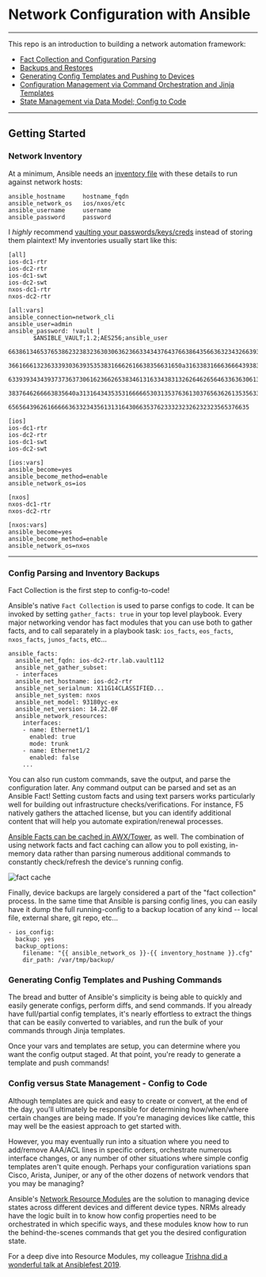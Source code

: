 # Network Configuration with Ansible 
-------------

This repo is an introduction to building a network automation framework:

  * [Fact Collection and Configuration Parsing](https://github.com/harrytruman/network-config/tree/main/roles/network_facts)
  * [Backups and Restores](https://github.com/harrytruman/network-config/tree/main/roles/network_backup)
  * [Generating Config Templates and Pushing to Devices](https://github.com/harrytruman/network-config/tree/main/roles/network_config_generator)
  * [Configuration Management via Command Orchestration and Jinja Templates](https://github.com/harrytruman/network-config/tree/main/roles/network_config_mgmt)
  * [State Management via Data Model; Config to Code](https://github.com/harrytruman/network-config/tree/main/roles/network_state_mgmt)

--------------

## Getting Started

### Network Inventory

At a minimum, Ansible needs an [inventory file](https://docs.ansible.com/ansible/latest/user_guide/intro_inventory.html) with these details to run against network hosts:
```
ansible_hostname     hostname_fqdn
ansible_network_os   ios/nxos/etc
ansible_username     username
ansible_password     password
```

I *highly* recommend [vaulting your passwords/keys/creds](https://docs.ansible.com/ansible/latest/user_guide/vault.html#creating-encrypted-variables) instead of storing them plaintext! My inventories usually start like this:

```
[all]
ios-dc1-rtr
ios-dc2-rtr
ios-dc1-swt
ios-dc2-swt
nxos-dc1-rtr
nxos-dc2-rtr

[all:vars]
ansible_connection=network_cli
ansible_user=admin
ansible_password: !vault |
       $ANSIBLE_VAULT;1.2;AES256;ansible_user
       66386134653765386232383236303063623663343437643766386435663632343266393064373933
       3661666132363339303639353538316662616638356631650a316338316663666439383138353032
       63393934343937373637306162366265383461316334383132626462656463363630613832313562
       3837646266663835640a313164343535316666653031353763613037656362613535633538386539
       65656439626166666363323435613131643066353762333232326232323565376635

[ios]
ios-dc1-rtr
ios-dc2-rtr
ios-dc1-swt
ios-dc2-swt

[ios:vars]
ansible_become=yes
ansible_become_method=enable
ansible_network_os=ios

[nxos]
nxos-dc1-rtr
nxos-dc2-rtr

[nxos:vars]
ansible_become=yes
ansible_become_method=enable
ansible_network_os=nxos
```

--------------

### Config Parsing and Inventory Backups

Fact Collection is the first step to config-to-code! 

Ansible's native `Fact Collection` is used to parse configs to code. It can be invoked by setting `gather_facts: true` in your top level playbook. Every major networking vendor has fact modules that you can use both to gather facts, and to call separately in a playbook task: `ios_facts`, `eos_facts`, `nxos_facts`, `junos_facts`, etc...

```
ansible_facts:
  ansible_net_fqdn: ios-dc2-rtr.lab.vault112
  ansible_net_gather_subset:
  - interfaces
  ansible_net_hostname: ios-dc2-rtr
  ansible_net_serialnum: X11G14CLASSIFIED...
  ansible_net_system: nxos
  ansible_net_model: 93180yc-ex
  ansible_net_version: 14.22.0F
  ansible_network_resources:
    interfaces:
    - name: Ethernet1/1
      enabled: true
      mode: trunk
    - name: Ethernet1/2
      enabled: false
    ...
```

You can also run custom commands, save the output, and parse the configuration later. Any command output can be parsed and set as an Ansible Fact! Setting custom facts and using text parsers works particularly well for building out infrastructure checks/verifications. For instance, F5 natively gathers the attached license, but you can identify additional content that will help you automate expiration/renewal processes.

[Ansible Facts can be cached in AWX/Tower](https://docs.ansible.com/ansible-tower/latest/html/userguide/job_templates.html#benefits-of-fact-caching), as well. The combination of using network facts and fact caching can allow you to poll existing, in-memory data rather than parsing numerous additional commands to constantly check/refresh the device's running config.

![fact cache](https://docs.ansible.com/ansible-tower/latest/html/userguide/_images/job-templates-options-use-factcache.png)

Finally, device backups are largely considered a part of the "fact collection" process. In the same time that Ansible is parsing config lines, you can easily have it dump the full running-config to a backup location of any kind -- local file, external share, git repo, etc...
```
- ios_config:
  backup: yes
  backup_options:
    filename: "{{ ansible_network_os }}-{{ inventory_hostname }}.cfg"
    dir_path: /var/tmp/backup/
```

### Generating Config Templates and Pushing Commands

The bread and butter of Ansible's simplicity is being able to quickly and easily generate configs, perform diffs, and send commands. If you already have full/partial config templates, it's nearly effortless to extract the things that can be easily converted to variables, and run the bulk of your commands through Jinja templates.

Once your vars and templates are setup, you can determine where you want the config output staged. At that point, you're ready to generate a template and push commands!

### Config versus State Management - Config to Code

Although templates are quick and easy to create or convert, at the end of the day, you'll ultimately be responsible for determining how/when/where certain changes are being made. If you're managing devices like cattle, this may well be the easiest approach to get started with.

However, you may eventually run into a situation where you need to add/remove AAA/ACL lines in specific orders, orchestrate numerous interface changes, or any number of other situations where simple config templates aren't quite enough. Perhaps your configuration variations span Cisco, Arista, Juniper, or any of the other dozens of network vendors that you may be managing?

Ansible's [Network Resource Modules](https://docs.ansible.com/ansible/latest/network/user_guide/network_resource_modules.html) are the solution to managing device states across different devices and different device types. NRMs already have the logic built in to know how config properties need to be orchestrated in which specific ways, and these modules know how to run the behind-the-scenes commands that get you the desired configuration state.

For a deep dive into Resource Modules, my colleague [Trishna did a wonderful talk at Ansiblefest 2019](https://www.ansible.com/deep-dive-into-ansible-network-resource-module).
